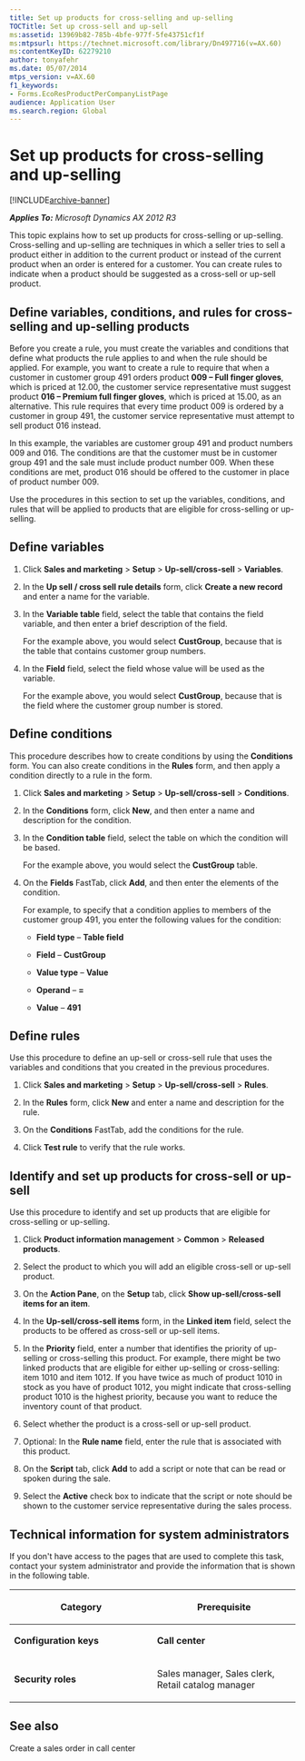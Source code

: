 ```yaml
---
title: Set up products for cross-selling and up-selling
TOCTitle: Set up cross-sell and up-sell
ms:assetid: 13969b82-785b-4bfe-977f-5fe43751cf1f
ms:mtpsurl: https://technet.microsoft.com/library/Dn497716(v=AX.60)
ms:contentKeyID: 62279210
author: tonyafehr
ms.date: 05/07/2014
mtps_version: v=AX.60
f1_keywords:
- Forms.EcoResProductPerCompanyListPage
audience: Application User
ms.search.region: Global
---
```


# Set up products for cross-selling and up-selling 


[!INCLUDE[archive-banner](includes/archive-banner.md)]


_**Applies To:** Microsoft Dynamics AX 2012 R3_

This topic explains how to set up products for cross-selling or up-selling. Cross-selling and up-selling are techniques in which a seller tries to sell a product either in addition to the current product or instead of the current product when an order is entered for a customer. You can create rules to indicate when a product should be suggested as a cross-sell or up-sell product.

## Define variables, conditions, and rules for cross-selling and up-selling products

Before you create a rule, you must create the variables and conditions that define what products the rule applies to and when the rule should be applied. For example, you want to create a rule to require that when a customer in customer group 491 orders product **009 – Full finger gloves**, which is priced at 12.00, the customer service representative must suggest product **016 – Premium full finger gloves**, which is priced at 15.00, as an alternative. This rule requires that every time product 009 is ordered by a customer in group 491, the customer service representative must attempt to sell product 016 instead.

In this example, the variables are customer group 491 and product numbers 009 and 016. The conditions are that the customer must be in customer group 491 and the sale must include product number 009. When these conditions are met, product 016 should be offered to the customer in place of product number 009.

Use the procedures in this section to set up the variables, conditions, and rules that will be applied to products that are eligible for cross-selling or up-selling.

## Define variables

1.  Click **Sales and marketing** \> **Setup** \> **Up-sell/cross-sell** \> **Variables**.

2.  In the **Up sell / cross sell rule details** form, click **Create a new record** and enter a name for the variable.

3.  In the **Variable table** field, select the table that contains the field variable, and then enter a brief description of the field.
    
    For the example above, you would select **CustGroup**, because that is the table that contains customer group numbers.

4.  In the **Field** field, select the field whose value will be used as the variable.
    
    For the example above, you would select **CustGroup**, because that is the field where the customer group number is stored.

## Define conditions

This procedure describes how to create conditions by using the **Conditions** form. You can also create conditions in the **Rules** form, and then apply a condition directly to a rule in the form.

1.  Click **Sales and marketing** \> **Setup** \> **Up-sell/cross-sell** \> **Conditions**.

2.  In the **Conditions** form, click **New**, and then enter a name and description for the condition.

3.  In the **Condition table** field, select the table on which the condition will be based.
    
    For the example above, you would select the **CustGroup** table.

4.  On the **Fields** FastTab, click **Add**, and then enter the elements of the condition.
    
    For example, to specify that a condition applies to members of the customer group 491, you enter the following values for the condition:
    
      - **Field type** – **Table field**
    
      - **Field** – **CustGroup**
    
      - **Value type** – **Value**
    
      - **Operand** – **=**
    
      - **Value** – **491**

## Define rules

Use this procedure to define an up-sell or cross-sell rule that uses the variables and conditions that you created in the previous procedures.

1.  Click **Sales and marketing** \> **Setup** \> **Up-sell/cross-sell** \> **Rules**.

2.  In the **Rules** form, click **New** and enter a name and description for the rule.

3.  On the **Conditions** FastTab, add the conditions for the rule.

4.  Click **Test rule** to verify that the rule works.

## Identify and set up products for cross-sell or up-sell

Use this procedure to identify and set up products that are eligible for cross-selling or up-selling.

1.  Click **Product information management** \> **Common** \> **Released products**.

2.  Select the product to which you will add an eligible cross-sell or up-sell product.

3.  On the **Action Pane**, on the **Setup** tab, click **Show up-sell/cross-sell items for an item**.

4.  In the **Up-sell/cross-sell items** form, in the **Linked item** field, select the products to be offered as cross-sell or up-sell items.

5.  In the **Priority** field, enter a number that identifies the priority of up-selling or cross-selling this product. For example, there might be two linked products that are eligible for either up-selling or cross-selling: item 1010 and item 1012. If you have twice as much of product 1010 in stock as you have of product 1012, you might indicate that cross-selling product 1010 is the highest priority, because you want to reduce the inventory count of that product.

6.  Select whether the product is a cross-sell or up-sell product.

7.  Optional: In the **Rule name** field, enter the rule that is associated with this product.

8.  On the **Script** tab, click **Add** to add a script or note that can be read or spoken during the sale.

9.  Select the **Active** check box to indicate that the script or note should be shown to the customer service representative during the sales process.

## Technical information for system administrators

If you don't have access to the pages that are used to complete this task, contact your system administrator and provide the information that is shown in the following table.

<table>
<colgroup>
<col style="width: 50%" />
<col style="width: 50%" />
</colgroup>
<thead>
<tr class="header">
<th><p>Category</p></th>
<th><p>Prerequisite</p></th>
</tr>
</thead>
<tbody>
<tr class="odd">
<td><p><strong>Configuration keys</strong></p></td>
<td><p><strong>Call center</strong></p></td>
</tr>
<tr class="even">
<td><p><strong>Security roles</strong></p></td>
<td><p>Sales manager, Sales clerk, Retail catalog manager</p></td>
</tr>
</tbody>
</table>


## See also

Create a sales order in call center

  


